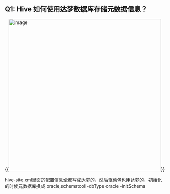 ## Q1: Hive 如何使用达梦数据库存储元数据信息？

{{<img width="476" alt="image" src="https://user-images.githubusercontent.com/34996528/167798676-40494b35-f3c6-4b70-8aea-3cbb15238458.png">}}

hive-site.xml里面的配置信息全都写成达梦的，然后驱动包也用达梦的，初始化的时候元数据库换成 oracle,schematool -dbType oracle -initSchema
